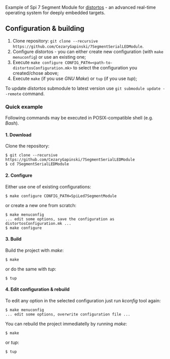 Example of Spi 7 Segment Module for [distortos](http://distortos.org/) - an advanced real-time operating system 
for deeply embedded targets.

Configuration & building
------------------------

1. Clone repository:
`git clone --recursive https://github.com/CezaryGapinski/7SegmentSerialLEDModule`.
2. Configure distortos - you can either create new configuration (with `make menuconfig`) or use an existing one;
3. Execute `make configure CONFIG_PATH=<path-to-distortosConfiguration.mk>` to select the configuration you
created/chose above;
4. Execute `make` (if you use *GNU Make*) or `tup` (if you use *tup*);

To update *distortos* submodule to latest version use `git submodule update --remote` command.

### Quick example

Following commands may be executed in POSIX-compatible shell (e.g. *Bash*).

#### 1. Download

Clone the repository:

    $ git clone --recursive https://github.com/CezaryGapinski/7SegmentSerialLEDModule
    $ cd 7SegmentSerialLEDModule

#### 2. Configure

Either use one of existing configurations:

    $ make configure CONFIG_PATH=SpiLed7SegmentModule

or create a new one from scratch:

    $ make menuconfig
    ... edit some options, save the configuration as distortosConfiguration.mk ...
    $ make configure

#### 3. Build

Build the project with *make*:

    $ make

or do the same with *tup*:

    $ tup

#### 4. Edit configuration & rebuild

To edit any option in the selected configuration just run *kconfig* tool again:

    $ make menuconfig
    ... edit some options, overwrite configuration file ...

You can rebuild the project immediatelly by running *make*:

    $ make

or *tup*:

    $ tup

